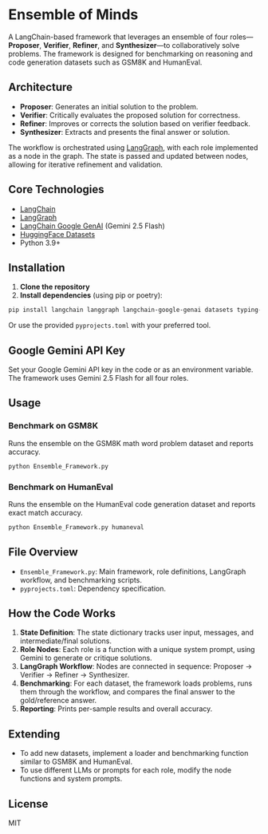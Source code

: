 # Ensemble of Minds

A LangChain-based framework that leverages an ensemble of four roles—**Proposer**, **Verifier**, **Refiner**, and **Synthesizer**—to collaboratively solve problems. The framework is designed for benchmarking on reasoning and code generation datasets such as GSM8K and HumanEval.

## Architecture

- **Proposer**: Generates an initial solution to the problem.
- **Verifier**: Critically evaluates the proposed solution for correctness.
- **Refiner**: Improves or corrects the solution based on verifier feedback.
- **Synthesizer**: Extracts and presents the final answer or solution.

The workflow is orchestrated using [LangGraph](https://github.com/langchain-ai/langgraph), with each role implemented as a node in the graph. The state is passed and updated between nodes, allowing for iterative refinement and validation.

## Core Technologies
- [LangChain](https://github.com/langchain-ai/langchain)
- [LangGraph](https://github.com/langchain-ai/langgraph)
- [LangChain Google GenAI](https://github.com/langchain-ai/langchain-google-genai) (Gemini 2.5 Flash)
- [HuggingFace Datasets](https://github.com/huggingface/datasets)
- Python 3.9+

## Installation

1. **Clone the repository**
2. **Install dependencies** (using pip or poetry):

```bash
pip install langchain langgraph langchain-google-genai datasets typing-extensions google-generativeai
```

Or use the provided `pyprojects.toml` with your preferred tool.

## Google Gemini API Key

Set your Google Gemini API key in the code or as an environment variable. The framework uses Gemini 2.5 Flash for all four roles.

## Usage

### Benchmark on GSM8K
Runs the ensemble on the GSM8K math word problem dataset and reports accuracy.

```bash
python Ensemble_Framework.py
```

### Benchmark on HumanEval
Runs the ensemble on the HumanEval code generation dataset and reports exact match accuracy.

```bash
python Ensemble_Framework.py humaneval
```

## File Overview

- `Ensemble_Framework.py`: Main framework, role definitions, LangGraph workflow, and benchmarking scripts.
- `pyprojects.toml`: Dependency specification.

## How the Code Works

1. **State Definition**: The state dictionary tracks user input, messages, and intermediate/final solutions.
2. **Role Nodes**: Each role is a function with a unique system prompt, using Gemini to generate or critique solutions.
3. **LangGraph Workflow**: Nodes are connected in sequence: Proposer → Verifier → Refiner → Synthesizer.
4. **Benchmarking**: For each dataset, the framework loads problems, runs them through the workflow, and compares the final answer to the gold/reference answer.
5. **Reporting**: Prints per-sample results and overall accuracy.

## Extending
- To add new datasets, implement a loader and benchmarking function similar to GSM8K and HumanEval.
- To use different LLMs or prompts for each role, modify the node functions and system prompts.

## License
MIT 
